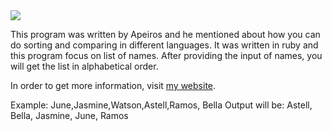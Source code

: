 <img src="s3.amazonaws.com/prod.word/images/252/original.jpg">

This program was written by Apeiros and he mentioned about how you can do sorting and comparing in different languages. It was written in ruby and this program focus on list of names. After providing the input of names, you will get the list in alphabetical order. 

In order to get more information, visit <a href="https://www.chicagoexcelclasses.com/">my website</a>. 

Example: June,Jasmine,Watson,Astell,Ramos, Bella
Output will be: Astell, Bella, Jasmine, June, Ramos




